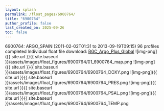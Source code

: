 ```yaml
---
layout: splash
permalink: /float_pages/6900764/
title: "6900764"
author_profile: false
last_created_on: 2025-09-26
toc: false
---
```

 
6900764: ARGO_SPAIN (2011-02-02T01:31 to 2013-09-19T09:15)
96 profiles completed
Individual float file download: [BGC_Argo_Plus_Global](https://ftp.soest.hawaii.edu/bgc_argo_plus/Individual_Floats/outliers_removed/6900764_Sprof_processed.nc)
![img-png]({{ site.url }}{{ site.baseurl }}/assets/images/float_figures/6900764/01_6900764_map.png
![img-png]({{ site.url }}{{ site.baseurl }}/assets/images/float_figures/6900764/6900764_DOXY.png
![img-png]({{ site.url }}{{ site.baseurl }}/assets/images/float_figures/6900764/6900764_PRES.png
![img-png]({{ site.url }}{{ site.baseurl }}/assets/images/float_figures/6900764/6900764_PSAL.png
![img-png]({{ site.url }}{{ site.baseurl }}/assets/images/float_figures/6900764/6900764_TEMP.png
